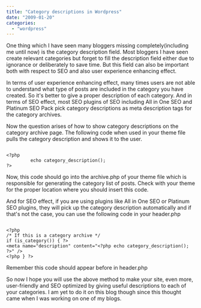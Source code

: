 ```yaml
---
title: "Category descriptions in Wordpress"
date: "2009-01-20"
categories: 
  - "wordpress"
---
```


One thing which I have seen many bloggers missing completely(including me until now) is the category description field. Most bloggers I have seen create relevant categories but forget to fill the description field either due to ignorance or deliberately to save time. But this field can also be important both with respect to SEO and also user experience enhancing effect.

In terms of user experience enhancing effect, many times users are not able to understand what type of posts are included in the category you have created. So it's better to give a proper description of each category. And in terms of SEO effect, most SEO plugins of SEO including All in One SEO and Platinum SEO Pack pick category descriptions as meta description tags for the category archives.

Now the question arises of how to show category descriptions on the category archive page. The following code when used in your theme file pulls the category description and shows it to the user.

```

<?php 
         echo category_description();  
?>
```

Now, this code should go into the archive.php of your theme file which is responsible for generating the category list of posts. Check with your theme for the proper location where you should insert this code.

And for SEO effect, if you are using plugins like All in One SEO or Platinum SEO plugins, they will pick up the category description automatically and if that's not the case, you can use the following code in your header.php

```

<?php 
/* If this is a category archive */ 
if (is_category()) { ?>
<meta name="description" content="<?php echo category_description();  ?>" />
<?php } ?>
```

Remember this code should appear before </head> in header.php

So now I hope you will use the above method to make your site, even more, user-friendly and SEO optimized by giving useful descriptions to each of your categories. I am yet to do it on this blog though since this thought came when I was working on one of my blogs.
